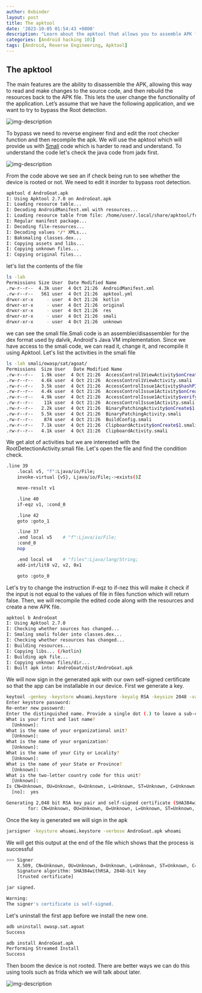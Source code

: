 ```yaml
---
author: 0xbinder
layout: post
title: The apktool
date: '2023-10-05 01:54:43 +0800'
description: "Learn about the apktool that allows you to assemble APK files and build them again after manipulating the smali code"
categories: [Android hacking 101]
tags: [Android, Reverse Engineering, Apktool]
---
```


## The apktool
The main features are the ability to disassemble the APK, allowing this way to read and make changes to the source code, and then rebuild the resources back to the APK file. This lets the user change the functionality of the application. Let’s assume that we have the following application, and we want to try to bypass the Root detection.

![img-description](1.png)

To bypass we need to reverse engineer find and edit the root checker function and then recompile the apk. We will use the apktool which will provide us with [Smali]() code which is harder to read and understand. To understand the code let's check the java code from jadx first.

![img-description](2.png)

From the code above we see an if check being run to see whether the device is rooted or not. We need to edit it inorder to bypass root detection.
```bash
apktool d AndroGoat.apk
I: Using Apktool 2.7.0 on AndroGoat.apk
I: Loading resource table...
I: Decoding AndroidManifest.xml with resources...
I: Loading resource table from file: /home/user/.local/share/apktool/framework/1.apk
I: Regular manifest package...
I: Decoding file-resources...
I: Decoding values */* XMLs...
I: Baksmaling classes.dex...
I: Copying assets and libs...
I: Copying unknown files...
I: Copying original files...
```
let's list the contents of the file
```bash
ls -lah
Permissions Size User  Date Modified Name
.rw-r--r--  4.3k user  4 Oct 21:26  AndroidManifest.xml
.rw-r--r--   561 user  4 Oct 21:26  apktool.yml
drwxr-xr-x     - user  4 Oct 21:26  kotlin
drwxr-xr-x     - user  4 Oct 21:26  original
drwxr-xr-x     - user  4 Oct 21:26  res
drwxr-xr-x     - user  4 Oct 21:26  smali
drwxr-xr-x     - user  4 Oct 21:26  unknown
```
we can see the smali file.Smali code is an assembler/disassembler for the dex format used by dalvik, Android's Java VM implementation. Since we have access to the smali code, we can read it, change it, and recompile it using Apktool. Let's list the activities in the smali file
```bash
ls -lah smali/owasp/sat/agoat/
Permissions  Size User   Date Modified Name
.rw-r--r--   1.9k user  4 Oct 21:26  AccessControl1ViewActivity$onCreate$1.smali
.rw-r--r--   4.6k user  4 Oct 21:26  AccessControl1ViewActivity.smali
.rw-r--r--   3.5k user  4 Oct 21:26  AccessControlIssue1Activity$hashPIN$md$1.smali
.rw-r--r--   4.4k user  4 Oct 21:26  AccessControlIssue1Activity$onCreate$1.smali
.rw-r--r--   4.9k user  4 Oct 21:26  AccessControlIssue1Activity$verifyPINView$1.smali
.rw-r--r--    11k user  4 Oct 21:26  AccessControlIssue1Activity.smali
.rw-r--r--   2.2k user  4 Oct 21:26  BinaryPatchingActivity$onCreate$1.smali
.rw-r--r--   5.5k user  4 Oct 21:26  BinaryPatchingActivity.smali
.rw-r--r--    874 user  4 Oct 21:26  BuildConfig.smali
.rw-r--r--   7.1k user  4 Oct 21:26  ClipboardActivity$onCreate$1.smali
.rw-r--r--   4.1k user  4 Oct 21:26  ClipboardActivity.smali
```
We get alot of activities but we are interested with the RootDetectionActivity.smali file. Let's open the file and find the condition check.
```bash
.line 39
    .local v5, "f":Ljava/io/File;
    invoke-virtual {v5}, Ljava/io/File;->exists()Z

    move-result v1

    .line 40
    if-eqz v1, :cond_0

    .line 42
    goto :goto_1

    .line 37
    .end local v5    # "f":Ljava/io/File;
    :cond_0
    nop

    .end local v4    # "files":Ljava/lang/String;
    add-int/lit8 v2, v2, 0x1

    goto :goto_0
```
Let's try to change the instruction if-eqz to if-nez this will make it check if the input is not equal to the values of file in files function which will return false. Then, we will recompile the edited code along with the resources and create a new APK file.
```bash
apktool b AndroGoat
I: Using Apktool 2.7.0
I: Checking whether sources has changed...
I: Smaling smali folder into classes.dex...
I: Checking whether resources has changed...
I: Building resources...
I: Copying libs... (/kotlin)
I: Building apk file...
I: Copying unknown files/dir...
I: Built apk into: AndroGoat/dist/AndroGoat.apk
```
We will now sign in the generated apk with our own self-signed certificate so that the app can be installable in our device. First we generate a key.
```bash
keytool -genkey -keystore whoami.keystore -keyalg RSA -keysize 2048 -validity 1000 -alias whoami
Enter keystore password:  
Re-enter new password: 
Enter the distinguished name. Provide a single dot (.) to leave a sub-component empty or press ENTER to use the default value in braces.
What is your first and last name?
  [Unknown]:  
What is the name of your organizational unit?
  [Unknown]:  
What is the name of your organization?
  [Unknown]:  
What is the name of your City or Locality?
  [Unknown]:  
What is the name of your State or Province?
  [Unknown]:  
What is the two-letter country code for this unit?
  [Unknown]:  
Is CN=Unknown, OU=Unknown, O=Unknown, L=Unknown, ST=Unknown, C=Unknown correct?
  [no]:  yes

Generating 2,048 bit RSA key pair and self-signed certificate (SHA384withRSA) with a validity of 1,000 days
        for: CN=Unknown, OU=Unknown, O=Unknown, L=Unknown, ST=Unknown, C=Unknown
```
Once the key is generated we will sign in the apk
```bash
jarsigner -keystore whoami.keystore -verbose AndroGoat.apk whoami
```
We will get this output at the end of the file which shows that the process is successful
```bash
>>> Signer
    X.509, CN=Unknown, OU=Unknown, O=Unknown, L=Unknown, ST=Unknown, C=Unknown
    Signature algorithm: SHA384withRSA, 2048-bit key
    [trusted certificate]

jar signed.

Warning: 
The signer's certificate is self-signed.
```
Let's uninstall the first app before we install the new one.
```bash
adb uninstall owasp.sat.agoat
Success
```
```bash
adb install AndroGoat.apk
Performing Streamed Install
Success
```
Then boom the device is not rooted. There are better ways we can do this using tools such as frida which we will talk about later.

![img-description](3.png)